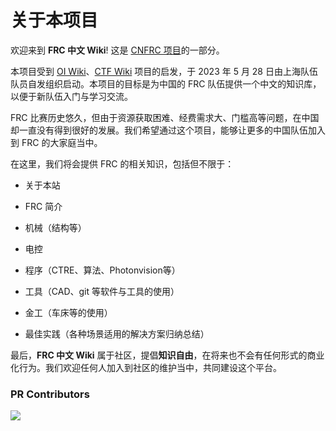 # 关于本项目

欢迎来到 **FRC 中文 Wiki**! 这是 [CNFRC 项目](https://www.firstrobotics.com.cn/)的一部分。

本项目受到 [OI Wiki](https://oi-wiki.org)、[CTF Wiki](https://ctf-wiki.org) 项目的启发，于 2023 年 5 月 28 日由上海队伍队员自发组织启动。本项目的目标是为中国的 FRC 队伍提供一个中文的知识库，以便于新队伍入门与学习交流。

FRC 比赛历史悠久，但由于资源获取困难、经费需求大、门槛高等问题，在中国却一直没有得到很好的发展。我们希望通过这个项目，能够让更多的中国队伍加入到 FRC 的大家庭当中。

在这里，我们将会提供 FRC 的相关知识，包括但不限于：

- 关于本站 
  
- FRC 简介 
  
- 机械（结构等） 
  
- 电控 
  
- 程序（CTRE、算法、Photonvision等） 
  
- 工具（CAD、git 等软件与工具的使用） 
  
- 金工（车床等的使用） 
  
- 最佳实践（各种场景适用的解决方案归纳总结）

最后，**FRC 中文 Wiki** 属于社区，提倡**知识自由**，在将来也不会有任何形式的商业化行为。我们欢迎任何人加入到社区的维护当中，共同建设这个平台。


### PR Contributors

<a href="https://github.com/FRC-China/FRC-Wiki/graphs/contributors">
  <img src="https://contrib.rocks/image?repo=FRC-China/FRC-Wiki" />
</a>